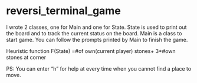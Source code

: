 # reversi_terminal_game




I wrote 2 classes, one for Main and one for State. State is used to print out the board and to track the current status on the board.
Main is a class to start game. You can follow the prompts printed by Main to finish the game.

Heuristic function F(State) =#of own(current player) stones+ 3*#own stones at corner

PS: You can enter “h” for help at every time  when you cannot find a place to move.
